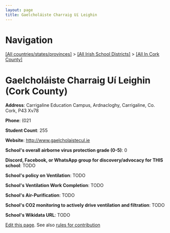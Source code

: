 ```yaml
---
layout: page
title: Gaelcholáiste Charraig Uí Leighin
---
```

# Navigation

[[All countries/states/provinces]](../../..) > [[All Irish School Districts]](../..) > [[All In Cork County]](..)

# Gaelcholáiste Charraig Uí Leighin (Cork County)

**Address**: Carrigaline Education Campus, Ardnacloghy, Carrigaline, Co. Cork, P43 Xv78

**Phone**: (021

**Student Count**: 255

**Website**: <http://www.gaelcholaistecul.ie>

**School's overall airborne virus protection grade (0-5)**: 0

**Discord, Facebook, or WhatsApp group for discovery/advocacy for THIS school**: TODO

**School's policy on Ventilation**: TODO

**School's Ventilation Work Completion**: TODO

**School's Air-Purification**: TODO

**School's CO2 monitoring to actively drive ventilation and filtration**: TODO

**School's Wikidata URL**: TODO


[Edit this page](https://github.com/ventilate-schools/Ireland/edit/main/./Cork_County/Gaelcholáiste_Charraig_Uí_Leighin.md). See also [rules for contribution](../../../contribution-rules/)